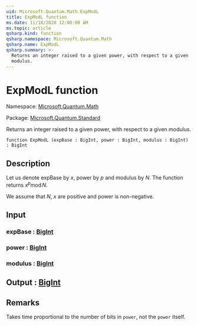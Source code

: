 ```yaml
---
uid: Microsoft.Quantum.Math.ExpModL
title: ExpModL function
ms.date: 11/18/2020 12:00:00 AM
ms.topic: article
qsharp.kind: function
qsharp.namespace: Microsoft.Quantum.Math
qsharp.name: ExpModL
qsharp.summary: >-
  Returns an integer raised to a given power, with respect to a given
  modulus.
---
```


# ExpModL function

Namespace: [Microsoft.Quantum.Math](xref:Microsoft.Quantum.Math)

Package: [Microsoft.Quantum.Standard](https://nuget.org/packages/Microsoft.Quantum.Standard)


Returns an integer raised to a given power, with respect to a givenmodulus.

```qsharp
function ExpModL (expBase : BigInt, power : BigInt, modulus : BigInt) : BigInt
```


## Description

Let us denote expBase by $x$, power by $p$ and modulus by $N$.The function returns $x^p \operatorname{mod} N$.We assume that $N$, $x$ are positive and power is non-negative.

## Input

### expBase : [BigInt](xref:microsoft.quantum.lang-ref.bigint)




### power : [BigInt](xref:microsoft.quantum.lang-ref.bigint)




### modulus : [BigInt](xref:microsoft.quantum.lang-ref.bigint)





## Output : [BigInt](xref:microsoft.quantum.lang-ref.bigint)



## Remarks

Takes time proportional to the number of bits in `power`, not the `power` itself.